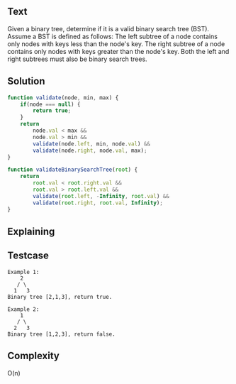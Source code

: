 ## Text
Given a binary tree, determine if it is a valid binary search tree (BST).
Assume a BST is defined as follows:
The left subtree of a node contains only nodes with keys less than the node's key.
The right subtree of a node contains only nodes with keys greater than the node's key.
Both the left and right subtrees must also be binary search trees.

## Solution
```javascript
function validate(node, min, max) {
    if(node === null) {
        return true;
    }
    return 
        node.val < max &&
        node.val > min &&
        validate(node.left, min, node.val) && 
        validate(node.right, node.val, max);
}

function validateBinarySearchTree(root) {
    return
        root.val < root.right.val &&
        root.val > root.left.val &&
        validate(root.left, -Infinity, root.val) && 
        validate(root.right, root.val, Infinity);
}
```

## Explaining

## Testcase
```
Example 1:
    2
   / \
  1   3
Binary tree [2,1,3], return true.
```
```
Example 2:
    1
   / \
  2   3
Binary tree [1,2,3], return false.
```

## Complexity
O(n)
